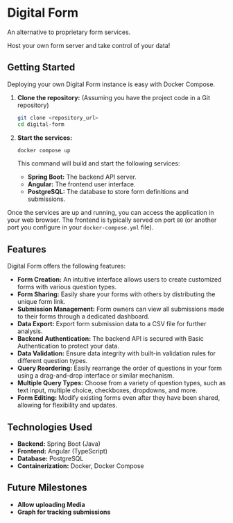 # Digital Form

An alternative to proprietary form services.

Host your own form server and take control of your data!

## Getting Started

Deploying your own Digital Form instance is easy with Docker Compose.

1.  **Clone the repository:** (Assuming you have the project code in a Git repository)
    ```bash
    git clone <repository_url>
    cd digital-form
    ```
2.  **Start the services:**
    ```bash
    docker compose up
    ```

    This command will build and start the following services:
    * **Spring Boot:** The backend API server.
    * **Angular:** The frontend user interface.
    * **PostgreSQL:** The database to store form definitions and submissions.

Once the services are up and running, you can access the application in your web browser. The frontend is typically served on port `80` (or another port you configure in your `docker-compose.yml` file).

## Features

Digital Form offers the following features:

* **Form Creation:** An intuitive interface allows users to create customized forms with various question types.
* **Form Sharing:** Easily share your forms with others by distributing the unique form link.
* **Submission Management:** Form owners can view all submissions made to their forms through a dedicated dashboard.
* **Data Export:** Export form submission data to a CSV file for further analysis.
* **Backend Authentication:** The backend API is secured with Basic Authentication to protect your data.
* **Data Validation:** Ensure data integrity with built-in validation rules for different question types.
* **Query Reordering:** Easily rearrange the order of questions in your form using a drag-and-drop interface or similar mechanism.
* **Multiple Query Types:** Choose from a variety of question types, such as text input, multiple choice, checkboxes, dropdowns, and more.
* **Form Editing:** Modify existing forms even after they have been shared, allowing for flexibility and updates.

## Technologies Used

* **Backend:** Spring Boot (Java)
* **Frontend:** Angular (TypeScript)
* **Database:** PostgreSQL
* **Containerization:** Docker, Docker Compose

## Future Milestones
* **Allow uploading Media**
* **Graph for tracking submissions**
